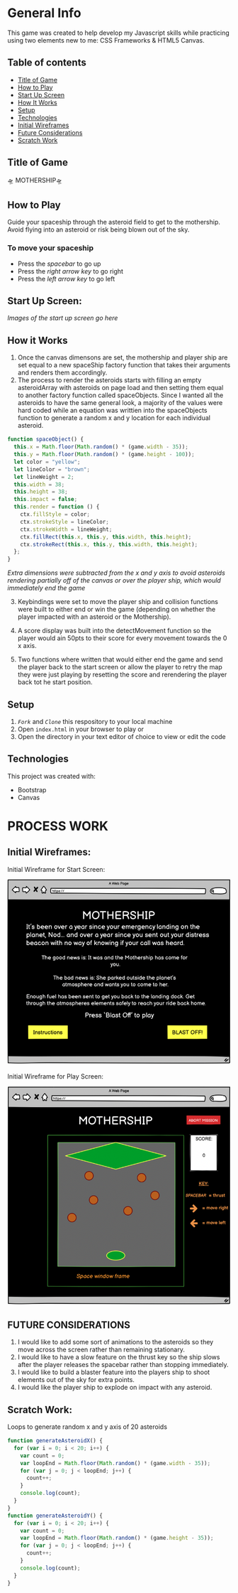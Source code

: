 # General Info

This game was created to help develop my Javascript skills while practicing using two elements new to me: CSS Frameworks & HTML5 Canvas.

## Table of contents

- [Title of Game](#title-of-game)
- [How to Play](how-to-play)
- [Start Up Screen](start-up-screen)
- [How It Works ](how-it-works)
- [Setup](#setup)
- [Technologies](#technologies)
- [Initial Wireframes](#initial-wireframes)
- [Future Considerations](#future-considerations)
- [Scratch Work](#scratch-work)

## Title of Game

🛸 MOTHERSHIP🛸

## How to Play

Guide your spaceship through the asteroid field to get to the mothership. Avoid flying into an asteroid or risk being blown out of the sky.

### To move your spaceship

- Press the _spacebar_ to go up
- Press the _right arrow key_ to go right
- Press the _left arrow key_ to go left

## Start Up Screen:

_Images of the start up screen go here_

## How it Works

1. Once the canvas dimensons are set, the mothership and player ship are set equal to a new spaceShip factory function that takes their arguments and renders them accordingly.
2. The process to render the asteroids starts with filling an empty asteroidArray with asteroids on page load and then setting them equal to another factory function called spaceObjects. Since I wanted all the asteroids to have the same general look, a majority of the values were hard coded while an equation was writtien into the spaceObjects function to generate a random x and y location for each individual asteroid.

```javascript
function spaceObject() {
  this.x = Math.floor(Math.random() * (game.width - 35));
  this.y = Math.floor(Math.random() * (game.height - 100));
  let color = "yellow";
  let lineColor = "brown";
  let lineWeight = 2;
  this.width = 38;
  this.height = 38;
  this.impact = false;
  this.render = function () {
    ctx.fillStyle = color;
    ctx.strokeStyle = lineColor;
    ctx.strokeWidth = lineWeight;
    ctx.fillRect(this.x, this.y, this.width, this.height);
    ctx.strokeRect(this.x, this.y, this.width, this.height);
  };
}
```

_Extra dimensions were subtracted from the x and y axis to avoid asteroids rendering partially off of the canvas or over the player ship, which would immediately end the game_

3. Keybindings were set to move the player ship and collision functions were built to either end or win the game (depending on whether the player impacted with an asteroid or the Mothership).

4. A score display was built into the detectMovement function so the player would ain 50pts to their score for every movement towards the 0 x axis.

5. Two functions where written that would either end the game and send the player back to the start screen or allow the player to retry the map they were just playing by resetting the score and rerendering the player back tot he start position.

## Setup

1. _`Fork`_ and _`Clone`_ this respository to your local machine
2. Open `index.html` in your browser to play or
3. Open the directory in your text editor of choice to view or edit the code

## Technologies

This project was created with:

- Bootstrap
- Canvas

# PROCESS WORK

## Initial Wireframes:

Initial Wireframe for Start Screen:

![Start Screen Wireframe](/assets/start-screen-wireframe.png)

Initial Wireframe for Play Screen:

![Play Screen Wireframe](/assets/play-screen-wireframe.png)

## FUTURE CONSIDERATIONS

1. I would like to add some sort of animations to the asteroids so they move across the screen rather than remaining stationary.
2. I would like to have a slow feature on the thrust key so the ship slows after the player releases the spacebar rather than stopping immediately.
3. I would like to build a blaster feature into the players ship to shoot elements out of the sky for extra points.
4. I would like the player ship to explode on impact with any asteroid.

## Scratch Work:

Loops to generate random x and y axis of 20 asteroids

```javascript
function generateAsteroidX() {
  for (var i = 0; i < 20; i++) {
    var count = 0;
    var loopEnd = Math.floor(Math.random() * (game.width - 35));
    for (var j = 0; j < loopEnd; j++) {
      count++;
    }
    console.log(count);
  }
}
function generateAsteroidY() {
  for (var i = 0; i < 20; i++) {
    var count = 0;
    var loopEnd = Math.floor(Math.random() * (game.height - 35));
    for (var j = 0; j < loopEnd; j++) {
      count++;
    }
    console.log(count);
  }
}
```

